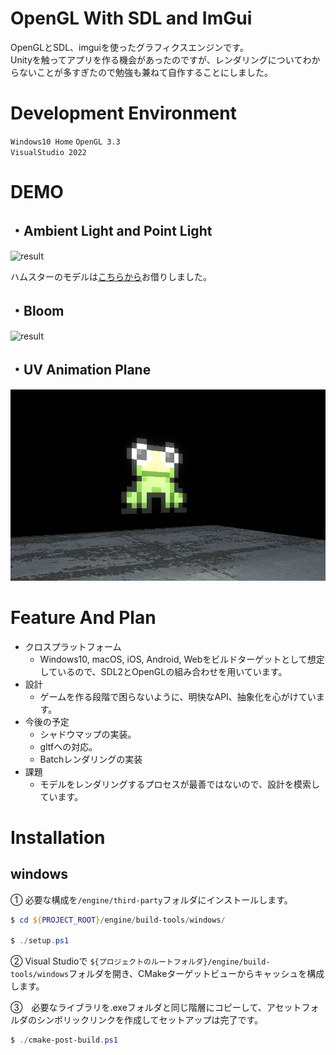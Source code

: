 # OpenGL With SDL and ImGui

OpenGLとSDL、imguiを使ったグラフィクスエンジンです。  
Unityを触ってアプリを作る機会があったのですが、レンダリングについてわからないことが多すぎたので勉強も兼ねて自作することにしました。

# Development Environment

``Windows10 Home``
``OpenGL 3.3``  
``VisualStudio 2022``

# DEMO
## ・Ambient Light and Point Light  
![result](https://github.com/machumun/opengl-with-sdl-and-imgui/blob/main/readme2.gif)

ハムスターのモデルは[こちらから](https://sketchfab.com/3d-models/hamtaro-7d195612e7814905aa1bfefd13b80be1)お借りしました。

## ・Bloom  

![result](https://github.com/machumun/opengl-with-sdl-and-imgui/blob/main/bloom.gif)


## ・UV Animation Plane  

![result](https://github.com/machumun/opengl-with-sdl-and-imgui/blob/material/uvanimation.gif)


# Feature And Plan

* クロスプラットフォーム
  * Windows10, macOS, iOS, Android, Webをビルドターゲットとして想定しているので、SDL2とOpenGLの組み合わせを用いています。
* 設計
  * ゲームを作る段階で困らないように、明快なAPI、抽象化を心がけています。
* 今後の予定
  * シャドウマップの実装。
  * gltfへの対応。
  * Batchレンダリングの実装
* 課題
  * モデルをレンダリングするプロセスが最善ではないので、設計を模索しています。

# Installation

## windows
① 必要な構成を``/engine/third-party``フォルダにインストールします。
```powershell
$ cd ${PROJECT_ROOT}/engine/build-tools/windows/

$ ./setup.ps1
```
  
②
Visual Studioで  ``${プロジェクトのルートフォルダ}/engine/build-tools/windows``フォルダを開き、CMakeターゲットビューからキャッシュを構成します。  

③　必要なライブラリを.exeフォルダと同じ階層にコピーして、アセットフォルダのシンボリックリンクを作成してセットアップは完了です。
```powershell
$ ./cmake-post-build.ps1
```
